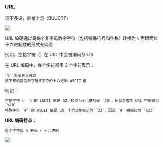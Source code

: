 ### URL

话不多说，直接上题（BUUCTF）

![](https://pic1.imgdb.cn/item/6784d48bd0e0a243d4f3dfcc.jpg)

URL 编码通过将每个非字母数字字符（包括特殊符号和空格）转换为 `%` 后跟两位十六进制数的形式来实现

例如，空格字符（）在 URL 中会被编码为 `%20`

在 URL 编码中，每个字符都用 3 个字符表示：

```
`%` 表示转义开始
接下来的两位数字是该字符的十六进制 ASCII 值
```

例如：

```
空格字符（` `）的 ASCII 值是 32，转换为十六进制是 `20`，所以空格在 URL 中编码为 `%20`
特殊字符 `#` 的 ASCII 值是 35，十六进制表示为 `23`，因此 `#` 被编码为 `%23`
```

**URL 编码特点：**

```
每个字符以 % 开头 + 十六进制
```

![](https://pic1.imgdb.cn/item/6784d4c0d0e0a243d4f3e006.jpg)